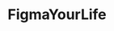 # FigmaYourLife

<!-- 
Sebastian Breve-Sanchez

10-25-23

Figma Your Life

This is a website that tells the life of a fictional character from the video game "Baldur's Gate III". There are three working pages that lead to the background, interests, and accomplishments of the character.

10-23-23: Creation of the Figma, showing the design of the website. 
~10-24-23: Built the framework of the website with its navigation bar, colour pallet, text, and images. 
~10-25-23: Organized the images and text to be the same as the Figma, imported fonts and finalized the website.

Peer review: Ellie Rasuli
I like Tav. Tav is very cool.
Very interesting website design, I like the colors and the placement of the images, the text is extremely big though so it might be kinda hard to read
Your toolbar works well
Also, watch out for the naming of your folder before you submit it, it's not like the submission guidelines
-->
